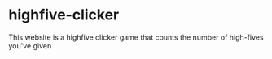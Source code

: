 # highfive-clicker
This website is a highfive clicker game that counts the number of high-fives you've given
